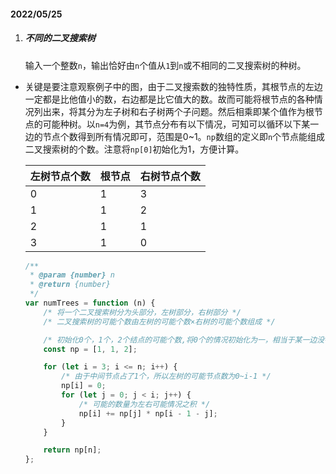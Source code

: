 #### 2022/05/25

1. ##### 不同的二叉搜索树

   输入一个整数`n`，输出恰好由`n`个值从`1`到`n`或不相同的二叉搜索树的种树。

* 关键是要注意观察例子中的图，由于二叉搜索数的独特性质，其根节点的左边一定都是比他值小的数，右边都是比它值大的数。故而可能将根节点的各种情况列出来，将其分为左子树和右子树两个子问题。然后相乘即某个值作为根节点的可能种树。以`n=4`为例，其节点分布有以下情况，可知可以循环以下某一边的节点个数得到所有情况即可，范围是0~1。`np`数组的定义即`n`个节点能组成二叉搜索树的个数。注意将`np[0]`初始化为1，方便计算。

  | 左树节点个数 | 根节点 | 右树节点个数 |
  | ------------ | ------ | ------------ |
  | 0            | 1      | 3            |
  | 1            | 1      | 2            |
  | 2            | 1      | 1            |
  | 3            | 1      | 0            |

  ```js
  /**
   * @param {number} n
   * @return {number}
   */
  var numTrees = function (n) {
      /* 将一个二叉搜索树分为头部分，左树部分，右树部分 */
      /* 二叉搜索树的可能个数由左树的可能个数×右树的可能个数组成 */
  
      /* 初始化0个，1个，2个结点的可能个数,将0个的情况初始化为一，相当于某一边没有节点 */
      const np = [1, 1, 2];
  
      for (let i = 3; i <= n; i++) {
          /* 由于中间节点占了1个，所以左树的可能节点数为0~i-1 */
          np[i] = 0;
          for (let j = 0; j < i; j++) {
              /* 可能的数量为左右可能情况之积 */
              np[i] += np[j] * np[i - 1 - j];
          }
      }
  
      return np[n];
  };
  ```

  